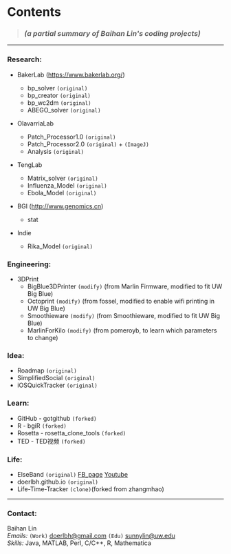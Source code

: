 
# **Contents**   
> ### _(a partial summary of Baihan Lin's coding projects)_

***

### Research:

* BakerLab (https://www.bakerlab.org/)   
  - bp_solver `(original)`
  - bp_creator `(original)`
  - bp_wc2dm `(original)`
  - ABEGO_solver `(original)`

* OlavarriaLab  
  - Patch_Processor1.0 `(original)`
  - Patch_Processor2.0 `(original)` + `(ImageJ)`
  - Analysis `(original)`
  
* TengLab  
  - Matrix_solver `(original)`
  - Influenza_Model `(original)`
  - Ebola_Model `(original)`
  
* BGI (http://www.genomics.cn)
  - stat
  
* Indie  
  - Rika_Model `(original)`

### Engineering:
* 3DPrint
  - BigBlue3DPrinter `(modify)` (from Marlin Firmware, modified to fit UW Big Blue)
  - Octoprint `(modify)` (from fossel, modified to enable wifi printing in UW Big Blue)
  - Smoothieware `(modify)` (from Smoothieware, modified to fit UW Big Blue)
  - MarlinForKilo `(modify)` (from pomeroyb, to learn which parameters to change)

### Idea: 
* Roadmap `(original)`  
* SimplifiedSocial `(original)`
* iOSQuickTracker `(original)`

### Learn:
* GitHub - gotgithub `(forked)`
* R - bgiR `(forked)`
* Rosetta - rosetta_clone_tools `(forked)`
* TED - TED视频 `(forked)`

### Life:
* ElseBand `(original)` [FB_page](https://www.facebook.com/elseband) [Youtube](www.youtube.com/user/elsemusicband)
* doerlbh.github.io `(original)`  
* Life-Time-Tracker `(clone)`(forked from zhangmhao)

***

### Contact:
Baihan Lin  
*Emails:* `(Work)` doerlbh@gmail.com `(Edu)`  sunnylin@uw.edu   
*Skills:* Java, MATLAB, Perl, C/C++, R, Mathematica



